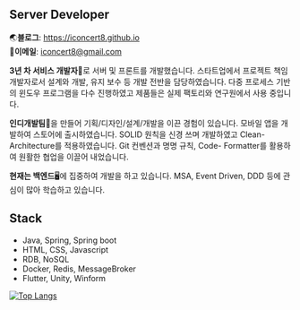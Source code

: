 ## Server Developer
🌏**블로그**: https://iconcert8.github.io  
📧**이메일**: iconcert8@gmail.com

**3년 차 서비스 개발자**👷로 서버 및 프론트를 개발했습니다. 스타트업에서 프로젝트 책임 개발자로서 설계와 개발, 유지 보수 등 개발 전반을 담당하였습니다. 다중 프로세스 기반의 윈도우 프로그램을 다수 진행하였고 제품들은 실제 팩토리와 연구원에서 사용 중입니다.

**인디개발팀**🏢을 만들어 기획/디자인/설계/개발을 이끈 경험이 있습니다. 모바일 앱을 개발하여 스토어에 출시하였습니다. SOLID 원칙을 신경 쓰며 개발하였고 Clean-Architecture를 적용하였습니다. Git 컨벤션과 명명 규칙, Code- Formatter를 활용하여 원활한 협업을 이끌어 내었습니다.

**현재는 백엔드**🖥️에 집중하여 개발을 하고 있습니다. MSA, Event Driven, DDD 등에 관심이 많아 학습하고 있습니다.

## Stack
- Java, Spring, Spring boot
- HTML, CSS, Javascript
- RDB, NoSQL
- Docker, Redis, MessageBroker
- Flutter, Unity, Winform 

[![Top Langs](https://github-readme-stats.vercel.app/api/top-langs/?username=iconcert8)](https://github.com/anuraghazra/github-readme-stats)


<!--
**iconcert8/iconcert8** is a ✨ _special_ ✨ repository because its `README.md` (this file) appears on your GitHub profile.

Here are some ideas to get you started:

- 🔭 I’m currently working on ...
- 🌱 I’m currently learning ...
- 👯 I’m looking to collaborate on ...
- 🤔 I’m looking for help with ...
- 💬 Ask me about ...
- 📫 How to reach me: ...
- 😄 Pronouns: ...
- ⚡ Fun fact: ...
-->
